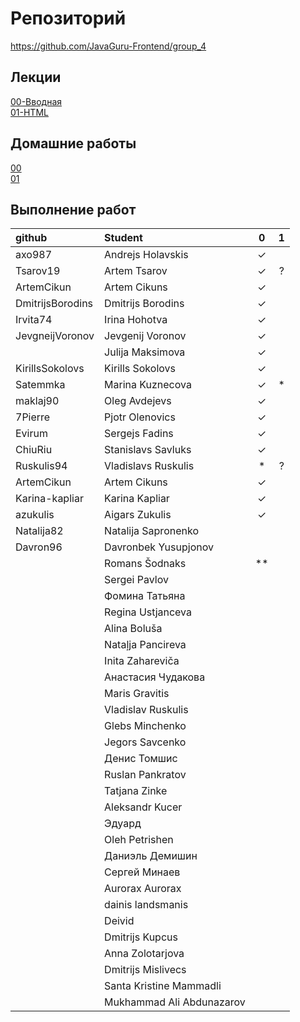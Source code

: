 # Репозиторий
https://github.com/JavaGuru-Frontend/group_4

## Лекции
[00-Вводная](https://github.com/JavaGuru-Frontend/group_4/blob/main/Lectures/00/00-Intro.pdf)  
[01-HTML](https://github.com/JavaGuru-Frontend/group_4/blob/main/Lectures/01-HTML/1-HTML.pdf) 

## Домашние работы 
[00](https://github.com/JavaGuru-Frontend/group_4/blob/main/Homeworks/%F0%9F%8E%92HOMEWORKS/00/homework.md)  
[01](https://github.com/JavaGuru-Frontend/group_4/blob/main/Homeworks/%F0%9F%8E%92HOMEWORKS/01/Homework.md) 


## Выполнение работ
| github            | Student                       | 0 | 1 |
:--------------     | :------------------------     |:-:|:-:|
| axo987            | Andrejs	    Holavskis       | ✓ |   |
| Tsarov19          | Artem         Tsarov          | ✓ | ? |
| ArtemCikun        | Artem         Cikuns          | ✓ |   |
| DmitrijsBorodins  | Dmitrijs      Borodins        | ✓ |   |
| Irvita74          | Irina	        Hohotva         | ✓ |   |
| JevgneijVoronov   | Jevgenij	    Voronov         | ✓ |   |
|                   | Julija	    Maksimova       | ✓ |   |
| KirillsSokolovs   | Kirills	    Sokolovs        | ✓ |   |
| Satemmka          | Marina	    Kuznecova       | ✓ | * |
| maklaj90          | Oleg          Avdejevs        | ✓ |   |
| 7Pierre           | Pjotr         Olenovics       | ✓ |   |
| Evirum            | Sergejs	    Fadins          | ✓ |   |
| ChiuRiu           | Stanislavs	Savluks         | ✓ |   |
| Ruskulis94        | Vladislavs	Ruskulis        | * | ? |
| ArtemCikun        | Artem         Cikuns          | ✓ |   |
| Karina-kapliar    | Karina        Kapliar         | ✓ |   |
|azukulis           | Aigars	    Zukulis         | ✓ |   |
| Natalija82        | Natalija	    Sapronenko      |   |   |
| Davron96          | Davronbek	    Yusupjonov      |   |   |
|                   | Romans 	    Šodnaks         | ** |   |
|                   | Sergei	    Pavlov          |   ||
|                   | Фомина	    Татьяна         |   ||
|                   | Regina	    Ustjanceva      |   ||
|                   | Alina	        Boluša          |   |
|                   | Nataļja	    Pancireva       |   |
|                   | Inita	        Zahareviča      |   |
|                   | Анастасия 	Чудакова        |   |
|                   | Maris 	    Gravitis        |   |
|                   | Vladislav	    Ruskulis        |   |
|                   | Glebs	        Minchenko       |   |
|                   | Jegors 	    Savcenko        |   |
|                   | Денис 	    Томшис          |   |
|                   | Ruslan	    Pankratov       |   |
|                   | Tatjana 	    Zinke           |   |
|                   | Aleksandr	    Kucer           |   |
|                   | Эдуард                        |   |	
|                   | Oleh	        Petrishen       |   |
|                   | Даниэль	    Демишин         |   |
|                   | Сергей	    Минаев          |   |
|                   | Aurorax	    Aurorax         |   |
|                   | dainis	    landsmanis      |   |
|                   | Deivid	                    |   |
|                   | Dmitrijs 	    Kupcus          |   |
|                   | Anna	        Zolotarjova     |   |
|                   | Dmitrijs	    Mislivecs       |   |
|                   | Santa Kristine	Mammadli    |   |
|                   | Mukhammad	Ali     Abdunazarov |   |
